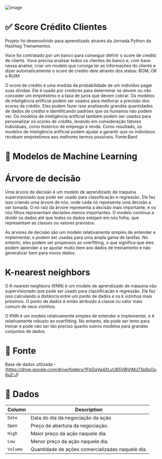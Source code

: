 ![image](https://github.com/LerinaMM/score_credito_clientes_data_science/assets/83770121/25e687ea-0252-4be9-8409-bf9bca7dfaf7)

# ✅ Score Crédito Clientes

Projeto foi desenvolvido para aprendizado através da Jornada Python da Hashtag Treinamentos

Voce foi contratado por um banco para conseguir definir o score de credito de clients. Voce precisa analisar todos os clientes do banco e, com base nessa analise, criar um modelo que consiga ler as informações do cliente e dizer automaticamente o score de credito dele através dos status: BOM, OK e RUIM

O score de crédito é uma medida da probabilidade de um indivíduo pagar suas dívidas. Ele é usado por credores para determinar se devem ou não conceder um empréstimo e a taxa de juros que devem cobrar. Os modelos de inteligência artificial podem ser usados para melhorar a precisão dos scores de crédito. Eles podem fazer isso analisando grandes quantidades de dados de crédito e identificando padrões que os humanos não podem ver. Os modelos de inteligência artificial também podem ser usados para personalizar os scores de crédito, levando em consideração fatores individuais, como histórico de emprego e renda. Como resultado, os modelos de inteligência artificial podem ajudar a garantir que os indivíduos recebam empréstimos aos melhores termos possíveis.
Fonte:Bard

# 📖 Modelos de Machine Learning

# Árvore de decisão

Uma árvore de decisão é um modelo de aprendizado de máquina supervisionado que pode ser usado para classificação e regressão. Ele faz isso criando uma árvore de nós, onde cada nó representa uma decisão a ser tomada. O nó raiz da árvore representa a decisão mais importante, e os nós filhos representam decisões menos importantes. O modelo continua a dividir os dados até que todos os dados estejam em nós folha, que representam as classes ou valores previstos.

As árvores de decisão são um modelo relativamente simples de entender e implementar, e podem ser usadas para uma ampla gama de tarefas. No entanto, eles podem ser propensos ao overfitting, o que significa que eles podem aprender a se ajustar muito bem aos dados de treinamento e não generalizar bem para novos dados.

# K-nearest neighbors

O K-nearest neighbors (KNN) é um modelo de aprendizado de máquina não supervisionado que pode ser usado para classificação e regressão. Ele faz isso calculando a distância entre um ponto de dados e os k vizinhos mais próximos. O ponto de dados é então atribuído à classe ou valor mais comum de seus vizinhos.

O KNN é um modelo relativamente simples de entender e implementar, e é relativamente robusto ao overfitting. No entanto, ele pode ser lento para treinar e pode não ser tão preciso quanto outros modelos para grandes conjuntos de dados.


# 💪 Fonte

Base de dados utilizada - (https://drive.google.com/drive/folders/1FbDqVq4XLvU85VBlVIMJ73p9oOu6u2-J)

# 💾 Dados

| Column     | Description              |
|------------|--------------------------|
| `Date` | Data do dia da negociação da ação |
| `Open` | Preço de abertura da negociação. |
| `High` | Maior preço da ação naquele dia. |
| `Low` | Menor preço da ação naquele dia. |
| `Volume` | Quantidade de ações comercializadas naquele dia. |

